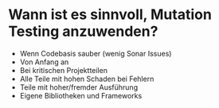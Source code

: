 # Wann ist es sinnvoll, Mutation Testing anzuwenden?

- Wenn Codebasis sauber (wenig Sonar Issues)
- Von Anfang an
- Bei kritischen Projektteilen
- Alle Teile mit hohen Schaden bei Fehlern
- Teile mit hoher/fremder Ausführung
- Eigene Bibliotheken und Frameworks

